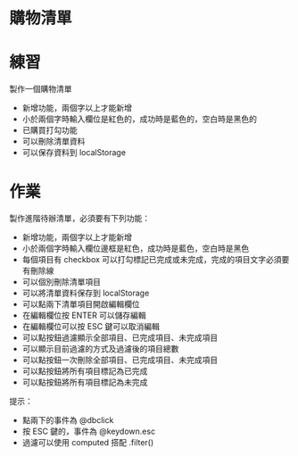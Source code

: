# 購物清單

# 練習

製作一個購物清單

* 新增功能，兩個字以上才能新增
* 小於兩個字時輸入欄位是紅色的，成功時是藍色的，空白時是黑色的
* 已購買打勾功能
* 可以刪除清單資料
* 可以保存資料到 localStorage

# 作業

製作進階待辦清單，必須要有下列功能：

* 新增功能，兩個字以上才能新增
* 小於兩個字時輸入欄位邊框是紅色，成功時是藍色，空白時是黑色
* 每個項目有 checkbox 可以打勾標記已完成或未完成，完成的項目文字必須要有刪除線
* 可以個別刪除清單項目
* 可以將清單資料保存到 localStorage
* 可以點兩下清單項目開啟編輯欄位
* 在編輯欄位按 ENTER 可以儲存編輯
* 在編輯欄位可以按 ESC 鍵可以取消編輯
* 可以點按鈕過濾顯示全部項目、已完成項目、未完成項目
* 可以顯示目前過濾的方式及過濾後的項目總數
* 可以點按鈕一次刪除全部項目、已完成項目、未完成項目
* 可以點按鈕將所有項目標記為已完成
* 可以點按鈕將所有項目標記為未完成

提示：

* 點兩下的事件為 @dbclick
* 按 ESC 鍵的，事件為 @keydown.esc
* 過濾可以使用 computed 搭配 .filter()
